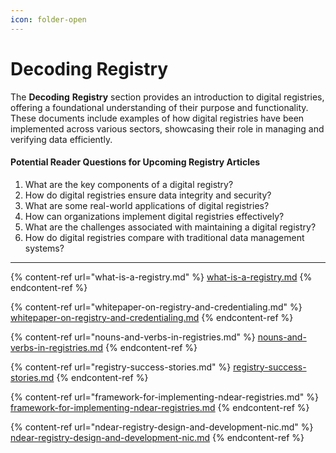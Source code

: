```yaml
---
icon: folder-open
---
```


# Decoding Registry

The **Decoding** **Registry** section provides an introduction to digital registries, offering a foundational understanding of their purpose and functionality. These documents include examples of how digital registries have been implemented across various sectors, showcasing their role in managing and verifying data efficiently.

#### Potential Reader Questions for Upcoming Registry Articles

1. What are the key components of a digital registry?
2. How do digital registries ensure data integrity and security?
3. What are some real-world applications of digital registries?
4. How can organizations implement digital registries effectively?
5. What are the challenges associated with maintaining a digital registry?
6. How do digital registries compare with traditional data management systems?

***

{% content-ref url="what-is-a-registry.md" %}
[what-is-a-registry.md](what-is-a-registry.md)
{% endcontent-ref %}

{% content-ref url="whitepaper-on-registry-and-credentialing.md" %}
[whitepaper-on-registry-and-credentialing.md](whitepaper-on-registry-and-credentialing.md)
{% endcontent-ref %}

{% content-ref url="nouns-and-verbs-in-registries.md" %}
[nouns-and-verbs-in-registries.md](nouns-and-verbs-in-registries.md)
{% endcontent-ref %}

{% content-ref url="registry-success-stories.md" %}
[registry-success-stories.md](registry-success-stories.md)
{% endcontent-ref %}

{% content-ref url="framework-for-implementing-ndear-registries.md" %}
[framework-for-implementing-ndear-registries.md](framework-for-implementing-ndear-registries.md)
{% endcontent-ref %}

{% content-ref url="ndear-registry-design-and-development-nic.md" %}
[ndear-registry-design-and-development-nic.md](ndear-registry-design-and-development-nic.md)
{% endcontent-ref %}
